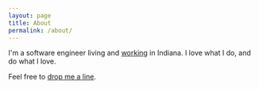 ```yaml
---
layout: page
title: About
permalink: /about/
---
```


I'm a software engineer living and [working](http://www.sep.com) in Indiana. I love what I do, and do what I love.

Feel free to [drop me a line](mailto:robert@rpherbig.com).
